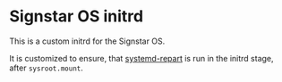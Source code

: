 # Signstar OS initrd

This is a custom initrd for the Signstar OS.

It is customized to ensure, that [systemd-repart] is run in the initrd stage, after `sysroot.mount`.

[systemd-repart]: https://man.archlinux.org/man/systemd-repart.8
